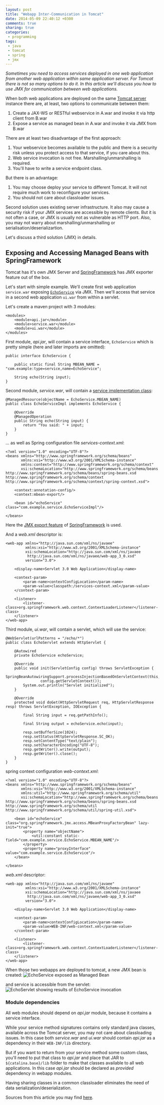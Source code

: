 ```yaml
---
layout: post
title: "Webapp Inter-Communication in Tomcat"
date: 2014-05-09 22:40:12 +0300
comments: true
sharing: true
categories:
 - programming
tags:
 - java
 - tomcat
 - spring
 - jmx
---
```


_Sometimes you need to access services deployed in one web application from another web application within same application server. For Tomcat there is not so many options to do it. In this article we'll discuss you how to use JMX for communication between web applications._
<!--more-->

When both web applications are deployed on the same [Tomcat server][tomcat] instance there are, at least, two options to communicate between them:

  1. Create a JAX-WS or RESTful webservice in A.war and invoke it via http client from B.war
  2. Expose a service as managed bean in A.war and invoke it via JMX from B.war

There are at least two disadvantage of the first approach:

 1. Your webservice becomes available to the public and there is a security risk unless you protect access to that service, if you care about this.
 2. Web service invocation is not free. Marshalling/unmarshalling is required.
 3. You'll have to write a service endpoint class.

But there is an advantage:

 1. You may choose deploy your service to different Tomcat. It will not require much work to reconfigure your services.
 2. You should not care about classloader issues.

Second solution uses existing server infrastructure. It also may cause a security risk if your JMX services are accessible by remote clients. But it is not often a case, or JMX is usually not as vulnerable as HTTP port.
Also, you may not warry about marshalling/unmarshalling or serialisation/deserializartion.

Let's discuss a third solution (JMX) in details.

## Exposing and Accessing Managed Beans with SpringFramework

Tomcat has it's own JMX Server and [SpringFramework][spring] has JMX exporter feature out of the box.

Let's start with simple example.
We'll create first web application `service.war` exposing [`EchoService`](https://gist.github.com/kpavlov/3e19dcec52b56d550e21#file-api-jar-echoservice) via JMX.
Then we'll access that service in a second web application `ui.war` from within a servlet.

Let's create a maven project with 3 modules:

    <modules>
        <module>api.jar</module>
        <module>service.war</module>
        <module>ui.war</module>
    </modules>

First module, *api.jar*, will contain a service interface, `EchoService` which is pretty simple
(here and later imports are omitted):

    public interface EchoService {

        public static final String MBEAN_NAME = "com.example:type=service,name=EchoService";

        String echo(String input);
    }

Second module, *service.war*, will contain a [service implementation class](https://gist.github.com/kpavlov/3e19dcec52b56d550e21#file-service-war-echoserviceimpl):

    @ManagedResource(objectName = EchoService.MBEAN_NAME)
    public class EchoServiceImpl implements EchoService {

        @Override
        @ManagedOperation
        public String echo(String input) {
            return "You said: " + input;
        }
    }

... as well as Spring configuration file _services-context.xml_:

    <?xml version="1.0" encoding="UTF-8"?>
    <beans xmlns="http://www.springframework.org/schema/beans"
           xmlns:xsi="http://www.w3.org/2001/XMLSchema-instance"
           xmlns:context="http://www.springframework.org/schema/context"
           xsi:schemaLocation="http://www.springframework.org/schema/beans http://www.springframework.org/schema/beans/spring-beans.xsd http://www.springframework.org/schema/context http://www.springframework.org/schema/context/spring-context.xsd">

        <context:annotation-config/>
        <context:mbean-export/>

        <bean id="echoService" class="com.example.service.EchoServiceImpl"/>

    </beans>

Here the [JMX export feature](http://docs.spring.io/spring/docs/3.2.x/spring-framework-reference/html/jmx.html)
of [SpringFramework][spring] is used.

And a _web.xml_ descriptor is:

    <web-app xmlns="http://java.sun.com/xml/ns/javaee"
             xmlns:xsi="http://www.w3.org/2001/XMLSchema-instance"
             xsi:schemaLocation="http://java.sun.com/xml/ns/javaee
              http://java.sun.com/xml/ns/javaee/web-app_3_0.xsd"
             version="3.0">

        <display-name>Servlet 3.0 Web Application</display-name>

        <context-param>
            <param-name>contextConfigLocation</param-name>
            <param-value>classpath:/services-context.xml</param-value>
        </context-param>

        <listener>
            <listener-class>org.springframework.web.context.ContextLoaderListener</listener-class>
        </listener>
    </web-app>

Third module, *ui.war*, will contain a servlet, which will use the service:

    @WebServlet(urlPatterns = "/echo/*")
    public class EchoServlet extends HttpServlet {

        @Autowired
        private EchoService echoService;

        @Override
        public void init(ServletConfig config) throws ServletException {
            SpringBeanAutowiringSupport.processInjectionBasedOnServletContext(this,
                    config.getServletContext());
            System.out.println("Servlet initialized");
        }

        @Override
        protected void doGet(HttpServletRequest req, HttpServletResponse resp) throws ServletException, IOException {

            final String input = req.getPathInfo();

            final String output = echoService.echo(input);

            resp.setBufferSize(1024);
            resp.setStatus(HttpServletResponse.SC_OK);
            resp.setContentType("text/plain");
            resp.setCharacterEncoding("UTF-8");
            resp.getWriter().write(output);
            resp.getWriter().close();
        }
    }

spring context configuration _web-context.xml_:

    <?xml version="1.0" encoding="UTF-8"?>
    <beans xmlns="http://www.springframework.org/schema/beans"
           xmlns:xsi="http://www.w3.org/2001/XMLSchema-instance"
           xmlns:util="http://www.springframework.org/schema/util"
           xsi:schemaLocation="http://www.springframework.org/schema/beans http://www.springframework.org/schema/beans/spring-beans.xsd   http://www.springframework.org/schema/util http://www.springframework.org/schema/util/spring-util.xsd">

        <bean id="echoService" class="org.springframework.jmx.access.MBeanProxyFactoryBean" lazy-init="true">
            <property name="objectName">
                <util:constant static-field="com.example.service.EchoService.MBEAN_NAME"/>
            </property>
            <property name="proxyInterface" value="com.example.service.EchoService"/>
        </bean>

    </beans>

_web.xml_ descriptor:

    <web-app xmlns="http://java.sun.com/xml/ns/javaee"
             xmlns:xsi="http://www.w3.org/2001/XMLSchema-instance"
             xsi:schemaLocation="http://java.sun.com/xml/ns/javaee
              http://java.sun.com/xml/ns/javaee/web-app_3_0.xsd"
             version="3.0">

        <display-name>Servlet 3.0 Web Application</display-name>

        <context-param>
            <param-name>contextConfigLocation</param-name>
            <param-value>WEB-INF/web-context.xml</param-value>
        </context-param>

        <listener>
            <listener-class>org.springframework.web.context.ContextLoaderListener</listener-class>
        </listener>
    </web-app>

When those two webapps are deployed to tomcat, a new JMX bean is created:
![EchoService exposed as Managed Bean](/assets/2014/05/tomcat-mbean-service.png)

and service is accessible from the servlet:
![EchoServlet showing results of EchoService invocation](/assets/2014/05/tomcat-service-invoked.png)

### Module dependencies

All web modules should depend on _api.jar_ module, because it contains a service interface.

While your service method signatures contains only standard java classes, available across the Tomcat server,
you may not care about classloading issues. In this case both _service.war_ and _ui.war_ should contain _api.jar_ as a dependency in their `WEB-INF/lib` directory.

But if you want to return from your service method some custom class,
you'll need to put that class to _api.jar_ and place that JAR to `${catalina.base}/lib` folder to make that classes available to all web applications. In this case _api.jar_ should be declared as _provided_ dependency in webapp modules.

Having sharing classes in a common classloader eliminates the need of data serialization/deserialization.

Sources from this article you may find [here][gist].

  [tomcat]: http://tomcat.apache.org "Apache Tomcat"
  [spring]: http://springframework.org
  [gist]: https://gist.github.com/kpavlov/3e19dcec52b56d550e21

